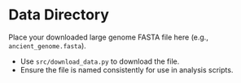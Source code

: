 # Data Directory

Place your downloaded large genome FASTA file here (e.g., `ancient_genome.fasta`).

- Use `src/download_data.py` to download the file.
- Ensure the file is named consistently for use in analysis scripts.
